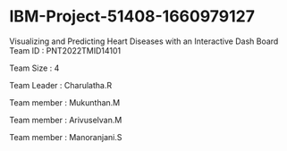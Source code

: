 # IBM-Project-51408-1660979127
Visualizing and Predicting Heart Diseases with an Interactive Dash Board
Team ID : PNT2022TMID14101

Team Size : 4

Team Leader : Charulatha.R

Team member : Mukunthan.M

Team member : Arivuselvan.M

Team member : Manoranjani.S
